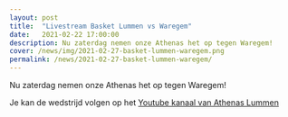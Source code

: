 ```yaml
---
layout: post
title:  "Livestream Basket Lummen vs Waregem"
date:   2021-02-22 17:00:00
description: Nu zaterdag nemen onze Athenas het op tegen Waregem!
cover: /news/img/2021-02-27-basket-lummen-waregem.png
permalink: /news/2021-02-27-basket-lummen-waregem/
---
```


Nu zaterdag nemen onze Athenas het op tegen Waregem!

Je kan de wedstrijd volgen op het [Youtube kanaal van Athenas Lummen](https://www.youtube.com/channel/UC51QJlYeufZRnWidFfYY6bQ/live)
